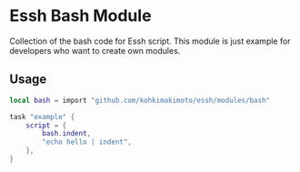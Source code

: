 # Essh Bash Module

Collection of the bash code for Essh script. This module is just example for developers who want to create own modules.

## Usage 

```lua
local bash = import "github.com/kohkimakimoto/essh/modules/bash"

task "example" {
    script = {
        bash.indent,
        "echo hello | indent",
    },
}
```
